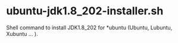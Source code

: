 # ubuntu-jdk1.8_202-installer.sh
Shell command to install JDK1.8_202 for *ubuntu (Ubuntu, Lubuntu, Xubuntu ... ).
